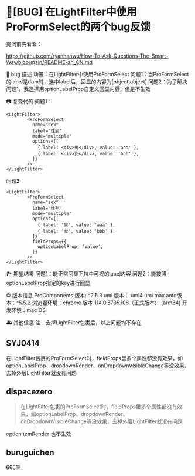 # 🐛[BUG] 在LightFilter中使用ProFormSelect的两个bug反馈

提问前先看看：

https://github.com/ryanhanwu/How-To-Ask-Questions-The-Smart-Way/blob/main/README-zh_CN.md

🐛 bug 描述
场景：在LightFilter中使用ProFormSelect
问题1：当ProFormSelect的label是dom时，选中label后，回显的内容为[object,object]
问题2：为了解决问题1，我选择用optionLabelProp自定义回显内容，但是不生效

📷 复现代码
问题1：

```
<LightFilter>
        <ProFormSelect
          name="sex"
          label="性别"
          mode="multiple"
          options={[
            { label: <div>男</div>, value: 'aaa' },
            { label: <div>女</div>, value: 'bbb' },
          ]}
        />
</LightFilter>
```

问题2：

```
<LightFilter>
        <ProFormSelect
          name="sex"
          label="性别"
          mode="multiple"
          options={[
            { label: '男', value: 'aaa' },
            { label: '女', value: 'bbb' },
          ]}
          fieldProps={{
            optionLabelProp: 'value',
          }}
        />
</LightFilter>
```

🏞 期望结果
问题1：能正常回显下拉中可视的label内容
问题2：能按照optionLabelProp指定的key进行回显

© 版本信息
ProComponents 版本: ^2.5.3
umi 版本： umi4 umi max
antd版本：^5.5.2
浏览器环境：chrome 版本 114.0.5735.106（正式版本） (arm64)
开发环境：mac OS

🚑 其他信息
注：去掉LightFilter包裹后，以上问题均不存在

## SYJ0414

在LightFilter包裹的ProFormSelect时，fieldProps里多个属性都没有效果，如optionLabelProp、dropdownRender、onDropdownVisibleChange等没效果，去掉外层LightFilter就没有问题

## dlspacezero

> 在LightFilter包裹的ProFormSelect时，fieldProps里多个属性都没有效果，如optionLabelProp、dropdownRender、onDropdownVisibleChange等没效果，去掉外层LightFilter就没有问题

optionItemRender 也不生效

## buruguichen

666啊
